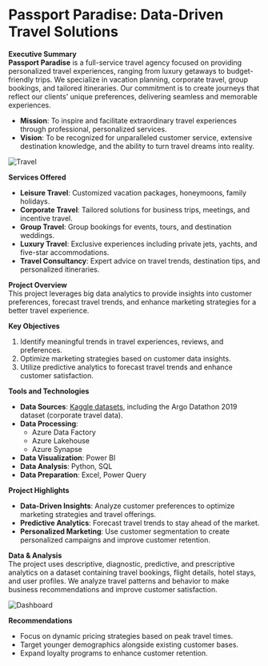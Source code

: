 # Passport Paradise: Data-Driven Travel Solutions

**Executive Summary**  
**Passport Paradise** is a full-service travel agency focused on providing personalized travel experiences, ranging from luxury getaways to budget-friendly trips. We specialize in vacation planning, corporate travel, group bookings, and tailored itineraries. Our commitment is to create journeys that reflect our clients' unique preferences, delivering seamless and memorable experiences.

- **Mission**: To inspire and facilitate extraordinary travel experiences through professional, personalized services.
- **Vision**: To be recognized for unparalleled customer service, extensive destination knowledge, and the ability to turn travel dreams into reality.

![Travel](travel.jpeg)

**Services Offered**  
- **Leisure Travel**: Customized vacation packages, honeymoons, family holidays.
- **Corporate Travel**: Tailored solutions for business trips, meetings, and incentive travel.
- **Group Travel**: Group bookings for events, tours, and destination weddings.
- **Luxury Travel**: Exclusive experiences including private jets, yachts, and five-star accommodations.
- **Travel Consultancy**: Expert advice on travel trends, destination tips, and personalized itineraries.

**Project Overview**  
This project leverages big data analytics to provide insights into customer preferences, forecast travel trends, and enhance marketing strategies for a better travel experience.

**Key Objectives**  
1. Identify meaningful trends in travel experiences, reviews, and preferences.
2. Optimize marketing strategies based on customer data insights.
3. Utilize predictive analytics to forecast travel trends and enhance customer satisfaction.

**Tools and Technologies**  
- **Data Sources**: [Kaggle datasets](https://www.kaggle.com/datasets/leomauro/argodatathon2019), including the Argo Datathon 2019 dataset (corporate travel data).
- **Data Processing**:
   - Azure Data Factory
   - Azure Lakehouse
   - Azure Synapse
- **Data Visualization**: Power BI
- **Data Analysis**: Python, SQL
- **Data Preparation**: Excel, Power Query

**Project Highlights**  
- **Data-Driven Insights**: Analyze customer preferences to optimize marketing strategies and travel offerings.
- **Predictive Analytics**: Forecast travel trends to stay ahead of the market.
- **Personalized Marketing**: Use customer segmentation to create personalized campaigns and improve customer retention.

**Data & Analysis**  
The project uses descriptive, diagnostic, predictive, and prescriptive analytics on a dataset containing travel bookings, flight details, hotel stays, and user profiles. We analyze travel patterns and behavior to make business recommendations and improve customer satisfaction.

![Dashboard](Dashboardproject.png)

**Recommendations**
- Focus on dynamic pricing strategies based on peak travel times.
- Target younger demographics alongside existing customer bases.
- Expand loyalty programs to enhance customer retention.
